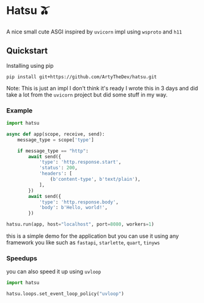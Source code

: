 # Hatsu 🫒
A nice small cute ASGI inspired by `uvicorn` impl using `wsproto` and `h11`

## Quickstart
Installing using pip
```
pip install git+https://github.com/ArtyTheDev/hatsu.git
```
Note: This is just an impl I don't think it's ready I wrote this in 3 days and did take a lot from the `uvicorn` project but did some stuff in my way.

### Example
```py
import hatsu

async def app(scope, receive, send):
    message_type = scope['type']

    if message_type == "http":
        await send({
            'type': 'http.response.start',
            'status': 200,
            'headers': [
                (b'content-type', b'text/plain'),
            ],
        })
        await send({
            'type': 'http.response.body',
            'body': b'Hello, world!',
        })

hatsu.run(app, host="localhost", port=8080, workers=1)
```
this is a simple demo for the application but you can use it using any framework you like such as `fastapi`, `starlette`, `quart`, `tinyws`

### Speedups
you can also speed it up using `uvloop`
```py
import hatsu

hatsu.loops.set_event_loop_policy("uvloop")
```
